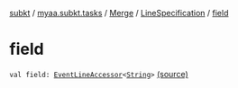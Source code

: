 [subkt](../../../index.md) / [myaa.subkt.tasks](../../index.md) / [Merge](../index.md) / [LineSpecification](index.md) / [field](./field.md)

# field

`val field: `[`EventLineAccessor`](../../../myaa.subkt.ass/-event-line-accessor/index.md)`<`[`String`](https://kotlinlang.org/api/latest/jvm/stdlib/kotlin/-string/index.html)`>` [(source)](https://github.com/Myaamori/SubKt/blob/0.1.10/src/main/kotlin/myaa/subkt/tasks/asstasks.kt#L87)